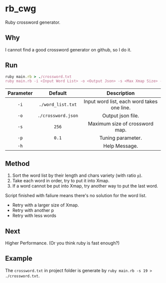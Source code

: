 # rb_cwg
Ruby crossword generator.

## Why
I cannot find a good crossword generator on github, so I do it.

## Run
```ruby
ruby main.rb > ./crossword.txt
ruby main.rb -i <Input Word List> -o <Output Json> -s <Max Xmap Size> -p <Tuning Parameter> 
```

| Parameter | Default | Description |
|:---------:|:-------:|:-----------:|
|`-i`|`./word_list.txt`|Input word list, each word takes one line.|
|`-o`|`./crossword.json`|Output json file.|
|`-s`|`256`|Maximum size of crossword map.|
|`-p`|`0.1`|Tuning parameter.|
|`-h`||Help Message.|

## Method
1. Sort the word list by their length and chars variety (with ratio `p`).
2. Take each word in order, try to put it into Xmap.
3. If a word cannot be put into Xmap, try another way to put the last word.

Script finished with faliure means there's no solution for the word list. 
- Retry with a larger size of Xmap.
- Retry with another p
- Retry with less words

## Next
Higher Performance. (Or you think ruby is fast enough?)

## Example
The `crossword.txt` in project folder is generate by `ruby main.rb -s 19 > ./crossword.txt`.